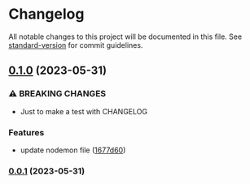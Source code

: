 # Changelog

All notable changes to this project will be documented in this file. See [standard-version](https://github.com/conventional-changelog/standard-version) for commit guidelines.

## [0.1.0](https://github.com/thiagoadsix/zth-serverless-nodejs-typescript-journey/compare/v0.0.1...v0.1.0) (2023-05-31)


### ⚠ BREAKING CHANGES

* Just to make a test with CHANGELOG

### Features

* update nodemon file ([1677d60](https://github.com/thiagoadsix/zth-serverless-nodejs-typescript-journey/commit/1677d6044cf4faa3c32b8c03e4e3a7c4638b598b))

### [0.0.1](https://github.com/thiagoadsix/zth-serverless-nodejs-typescript-journey/compare/v0.1.2...v0.0.1) (2023-05-31)
